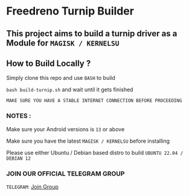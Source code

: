 # Freedreno Turnip Builder 

## This project aims to build a turnip driver as a Module for ```MAGISK / KERNELSU```

## How to Build Locally ?
Simply clone this repo and use ``BASH`` to build 

`` bash build-turnip.sh `` and wait until it gets finished 

`` MAKE SURE YOU HAVE A STABLE INTERNET CONNECTION BEFORE PROCEEDING ``

### NOTES :
Make sure your Android versions is ```13``` or above 

Make sure you have the latest ```MAGISK / KERNELSU``` before installing 

Please use either Ubuntu / Debian based distro to build ``` UBUNTU 22.04 / DEBIAN 12 ```

### JOIN OUR OFFICIAL TELEGRAM GROUP 
```TELEGRAM```: [Join Group](//t.me/adreno_driver)


 
